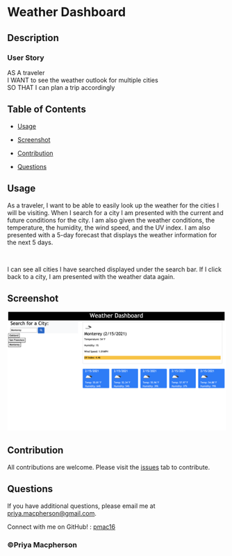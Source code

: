 # Weather Dashboard 
 
  ## Description
  
  ### User Story
  AS A traveler <br>
  I WANT to see the weather outlook for multiple cities <br>
  SO THAT I can plan a trip accordingly 

  ## Table of Contents

  * [Usage](#usage)

  * [Screenshot](#screenshot)

  * [Contribution](#contribution)

  * [Questions](#questions)

  ## Usage

  As a traveler, I want to be able to easily look up the weather for the cities I will be visiting. When I search for a city I am presented with the current and future conditions for the city. I am also given the weather conditions, the temperature, the humidity, the wind speed, and the UV index. I am also presented with a 5-day forecast that displays the weather information for the next 5 days.

  <br>

  I can see all cities I have searched displayed under the search bar. If I click back to a city, I am presented with the weather data again.

  ## Screenshot 

  ![Screenshot of deployed site](Screenshot.png)
 

  ## Contribution 

  All contributions are welcome. Please visit the [issues](https://github.com/pmac16/weather-dashboard/issues) tab  to contribute.

  ## Questions

  If you have additional questions, please email me at priya.macpherson@gmail.com.

  Connect with me on GitHub! : [pmac16](https://github.com/pmac16)

### ©️Priya Macpherson

